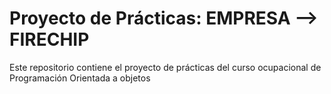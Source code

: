 # Proyecto de Prácticas: EMPRESA -->  FIRECHIP 
Este repositorio contiene el proyecto de prácticas del curso ocupacional de Programación Orientada a objetos
